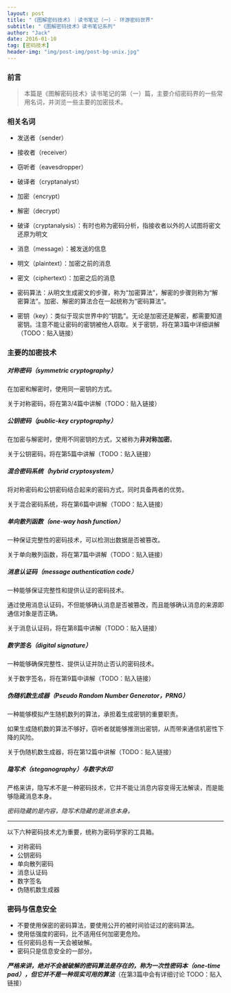 ```yaml
---
layout: post
title: "《图解密码技术》｜读书笔记（一）- 环游密码世界"
subtitle: "《图解密码技术》读书笔记系列"
author: "Jack"
date: 2016-01-10
tag: [密码技术]
header-img: "img/post-img/post-bg-unix.jpg"
---
```


### 前言

> 本篇是《图解密码技术》读书笔记的第（一）篇，主要介绍密码界的一些常用名词，并浏览一些主要的加密技术。

### 相关名词

- 发送者（sender）
- 接收者（receiver）
- 窃听者（eavesdropper）
- 破译者（cryptanalyst）
- 加密（encrypt）
- 解密（decrypt）
- 破译（cryptanalysis）：有时也称为密码分析，指接收者以外的人试图将密文还原为明文

- 消息（message）：被发送的信息
- 明文（plaintext）：加密之前的消息
- 密文（ciphertext）：加密之后的消息

- 密码算法：从明文生成密文的步骤，称为“加密算法”，解密的步骤则称为“解密算法”。加密、解密的算法合在一起统称为”密码算法“。

- 密钥（key）：类似于现实世界中的“钥匙”。无论是加密还是解密，都需要知道密钥。注意不能让密码的密钥被他人窃取。关于密钥，将在第3篇中详细讲解（TODO：贴入链接）

### 主要的加密技术

##### 对称密码（symmetric cryptography）

在加密和解密时，使用同一密钥的方式。

关于对称密码，将在第3/4篇中讲解（TODO：贴入链接）

##### 公钥密码（public-key cryptography）

在加密与解密时，使用不同密钥的方式，又被称为**非对称加密**。

关于公钥密码，将在第5篇中讲解（TODO：贴入链接）

##### 混合密码系统（hybrid cryptosystem）

将对称密码和公钥密码结合起来的密码方式，同时具备两者的优势。

关于混合密码系统，将在第6篇中讲解（TODO：贴入链接）

##### 单向散列函数（one-way hash function）

一种保证完整性的密码技术，可以检测出数据是否被篡改。

关于单向散列函数，将在第7篇中讲解（TODO：贴入链接）

##### 消息认证码（message authentication code）

一种能够保证完整性和提供认证的密码技术。

通过使用消息认证码，不但能够确认消息是否被篡改，而且能够确认消息的来源即通信对象是否正确。

关于消息认证码，将在第8篇中讲解（TODO：贴入链接）

##### 数字签名（digital signature）

一种能够确保完整性、提供认证并防止否认的密码技术。

关于数字签名，将在第9篇中讲解（TODO：贴入链接）

##### 伪随机数生成器（Pseudo Random Number Generator，PRNG）

一种能够模拟产生随机数列的算法，承担着生成密钥的重要职责。

如果生成随机数的算法不够好，窃听者就能够推测出密钥，从而带来通信机密性下降的风险。

关于伪随机数生成器，将在第12篇中讲解（TODO：贴入链接）

##### 隐写术（steganography）与数字水印

严格来讲，隐写术不是一种密码技术，它并不能让消息内容变得无法解读，而是能够隐藏消息本身。

*密码隐藏的是内容，隐写术隐藏的是消息本身。*

-----

以下六种密码技术尤为重要，统称为密码学家的工具箱。

- 对称密码
- 公钥密码
- 单向散列密码
- 消息认证码
- 数字签名
- 伪随机数生成器

### 密码与信息安全

- 不要使用保密的密码算法，要使用公开的被时间验证过的密码算法。
- 使用低强度的密码，比不适用任何加密更危险。
- 任何密码总有一天会被破解。
- 密码只是信息安全的一部分。

***严格来讲，绝对不会被破解的密码算法是存在的，称为一次性密码本（one-time pad），但它并不是一种现实可用的算法***（在第3篇中会有详细讨论 TODO：贴入链接）



